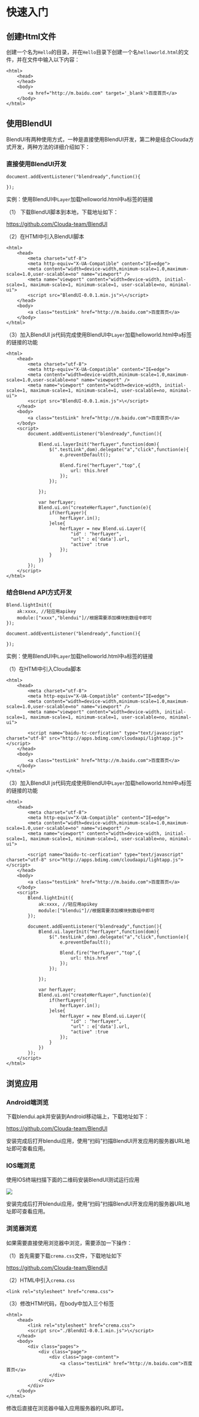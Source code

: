 # 快速入门

## 创建Html文件

创建一个名为`Hello`的目录，并在`Hello`目录下创建一个名`helloworld.html`的文件，并在文件中输入以下内容：

	<html>
		<head>
		</head>
		<body>
			<a href="http://m.baidu.com" target='_blank'>百度首页</a>
		</body>
	</html>

	
## 使用BlendUI

BlendUI有两种使用方式，一种是直接使用BlendUI开发，第二种是结合Clouda方式开发，两种方法的详细介绍如下：


### 直接使用BlendUI开发

	document.addEventListener("blendready",function(){
	
	});


实例：使用BlendUI中`Layer`加载helloworld.html中`a`标签的链接

（1） 下载BlendUI脚本到本地，下载地址如下：

<https://github.com/Clouda-team/BlendUI>

（2）在HTMl中引入BlendUI脚本

	<html>
		<head>
			<meta charset="utf-8">
    		<meta http-equiv="X-UA-Compatible" content="IE=edge">
    		<meta content="width=device-width,minimum-scale=1.0,maximum-scale=1.0,user-scalable=no" name="viewport" />
    		<meta name="viewport" content="width=device-width, initial-scale=1, maximum-scale=1, minimum-scale=1, user-scalable=no, minimal-ui">
    		<script src="BlendUI-0.0.1.min.js">\</script>
		</head>
		<body>
			<a class="testLink" href="http://m.baidu.com">百度首页</a>
		</body>
	</html>
	
（3）加入BlendUI js代码完成使用BlendUI中`Layer`加载helloworld.html中`a`标签的链接的功能

	<html>
		<head>
			<meta charset="utf-8">
    		<meta http-equiv="X-UA-Compatible" content="IE=edge">
    		<meta content="width=device-width,minimum-scale=1.0,maximum-scale=1.0,user-scalable=no" name="viewport" />
    		<meta name="viewport" content="width=device-width, initial-scale=1, maximum-scale=1, minimum-scale=1, user-scalable=no, minimal-ui">
    		<script src="BlendUI-0.0.1.min.js">\</script>
		</head>
		<body>
			<a class="testLink" href="http://m.baidu.com">百度首页</a>
		</body>
		<script>
			document.addEventListener("blendready",function(){
			
				Blend.ui.layerInit("herfLayer",function(dom){
					$(".testLink",dom).delegate("a","click",function(e){
                		e.preventDefault();
                	
                		Blend.fire("herfLayer","top",{
                    		url: this.href
                		});
            		});
				
				});
			
				var herfLayer;
				Blend.ui.on("createHerfLayer",function(e){
					if(herfLayer){
                    	herfLayer.in();
                	}else{
                		herfLayer = new Blend.ui.Layer({
                			"id" : "herfLayer",
                			"url" : e['data'].url,
                			"active" :true
                		});
                	}
				})
			});
		</script>
	</html>

	 

### 结合Blend API方式开发

	Blend.lightInit({
		ak:xxxx, //轻应用apikey
		module:["xxxx","blendui"]//根据需要添加模块到数组中即可
	});
	
	document.addEventListener("blendready",function(){
	
	});
	

实例：使用BlendUI中`Layer`加载helloworld.html中`a`标签的链接


（1）在HTMl中引入Clouda脚本

	<html>
		<head>
			<meta charset="utf-8">
    		<meta http-equiv="X-UA-Compatible" content="IE=edge">
    		<meta content="width=device-width,minimum-scale=1.0,maximum-scale=1.0,user-scalable=no" name="viewport" />
    		<meta name="viewport" content="width=device-width, initial-scale=1, maximum-scale=1, minimum-scale=1, user-scalable=no, minimal-ui">
    		
    		<script name="baidu-tc-cerfication" type="text/javascript" charset="utf-8" src="http://apps.bdimg.com/cloudaapi/lightapp.js"></script>
		</head>
		<body>
			<a class="testLink" href="http://m.baidu.com">百度首页</a>
		</body>
	</html>
	
（3）加入BlendUI js代码完成使用BlendUI中`Layer`加载helloworld.html中`a`标签的链接的功能

	<html>
		<head>
			<meta charset="utf-8">
    		<meta http-equiv="X-UA-Compatible" content="IE=edge">
    		<meta content="width=device-width,minimum-scale=1.0,maximum-scale=1.0,user-scalable=no" name="viewport" />
    		<meta name="viewport" content="width=device-width, initial-scale=1, maximum-scale=1, minimum-scale=1, user-scalable=no, minimal-ui">
    		
    		<script name="baidu-tc-cerfication" type="text/javascript" charset="utf-8" src="http://apps.bdimg.com/cloudaapi/lightapp.js"></script>
		</head>
		<body>
			<a class="testLink" href="http://m.baidu.com">百度首页</a>
		</body>
		<script>
			Blend.lightInit({
				ak:xxxx, //轻应用apikey
				module:["blendui"]//根据需要添加模块到数组中即可
			});
			
			document.addEventListener("blendready",function(){	
				Blend.ui.layerInit("herfLayer",function(dom){
					$(".testLink",dom).delegate("a","click",function(e){
                		e.preventDefault();
                	
                		Blend.fire("herfLayer","top",{
                    		url: this.href
                		});
            		});
				
				});
			
				var herfLayer;
				Blend.ui.on("createHerfLayer",function(e){
					if(herfLayer){
                    	herfLayer.in();
                	}else{
                		herfLayer = new Blend.ui.Layer({
                			"id" : "herfLayer",
                			"url" : e['data'].url,
                			"active" :true
                		});
                	}
				})
			});
		</script>
	</html>


## 浏览应用

### Android端浏览

下载blendui.apk并安装到Android移动端上，下载地址如下：

<https://github.com/Clouda-team/BlendUI>

安装完成后打开blendui应用，使用“扫码”扫描BlendUI开发应用的服务器URL地址即可查看应用。

### IOS端浏览

使用IOS终端扫描下面的二维码安装BlendUI测试运行应用

![](/md/images/iosdownload.png)

安装完成后打开blendui应用，使用“扫码”扫描BlendUI开发应用的服务器URL地址即可查看应用。

### 浏览器浏览

如果需要直接使用浏览器中浏览，需要添加一下操作：

（1）首先需要下载`crema.css`文件，下载地址如下

<https://github.com/Clouda-team/BlendUI>

（2）HTML中引入`crema.css`

	<link rel="stylesheet" href="crema.css">
	
（3）修改HTMl代码，在body中加入三个标签

	<html>
		<head>
			<link rel="stylesheet" href="crema.css">
			<script src="./BlendUI-0.0.1.min.js">\</script>
		</head>
		<body>
			<div class="pages">
				<div class="page">
					<div class="page-content">
						<a class="testLink" href="http://m.baidu.com">百度首页</a>
					</div>
				</div>
			</div>
		</body>
	</html>

修改后直接在浏览器中输入应用服务器的URL即可。


